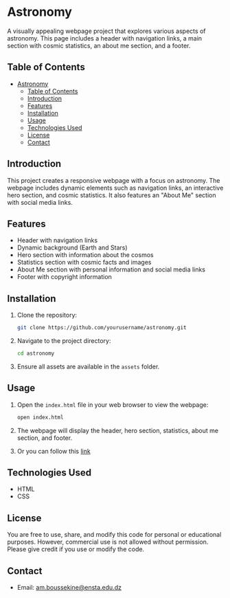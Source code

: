 # Astronomy

A visually appealing webpage project that explores various aspects of astronomy. This page includes a header with navigation links, a main section with cosmic statistics, an about me section, and a footer.

## Table of Contents

- [Astronomy](#astronomy)
  - [Table of Contents](#table-of-contents)
  - [Introduction](#introduction)
  - [Features](#features)
  - [Installation](#installation)
  - [Usage](#usage)
  - [Technologies Used](#technologies-used)
  - [License](#license)
  - [Contact](#contact)

## Introduction

This project creates a responsive webpage with a focus on astronomy. The webpage includes dynamic elements such as navigation links, an interactive hero section, and cosmic statistics. It also features an "About Me" section with social media links.

## Features

- Header with navigation links
- Dynamic background (Earth and Stars)
- Hero section with information about the cosmos
- Statistics section with cosmic facts and images
- About Me section with personal information and social media links
- Footer with copyright information

## Installation

1. Clone the repository:

    ```bash
    git clone https://github.com/yourusername/astronomy.git
    ```

2. Navigate to the project directory:

    ```bash
    cd astronomy
    ```

3. Ensure all assets are available in the `assets` folder.

## Usage

1. Open the `index.html` file in your web browser to view the webpage:

    ```bash
    open index.html
    ```

2. The webpage will display the header, hero section, statistics, about me section, and footer.
3. Or you can follow this [link](https://1sma31l.github.io/Astronomy./)
## Technologies Used

- HTML
- CSS

## License

You are free to use, share, and modify this code for personal or educational purposes. However, commercial use is not allowed without permission. Please give credit if you use or modify the code.

## Contact


- Email: [am.boussekine@ensta.edu.dz](mailto:am.boussekine@ensta.edu.dz)

